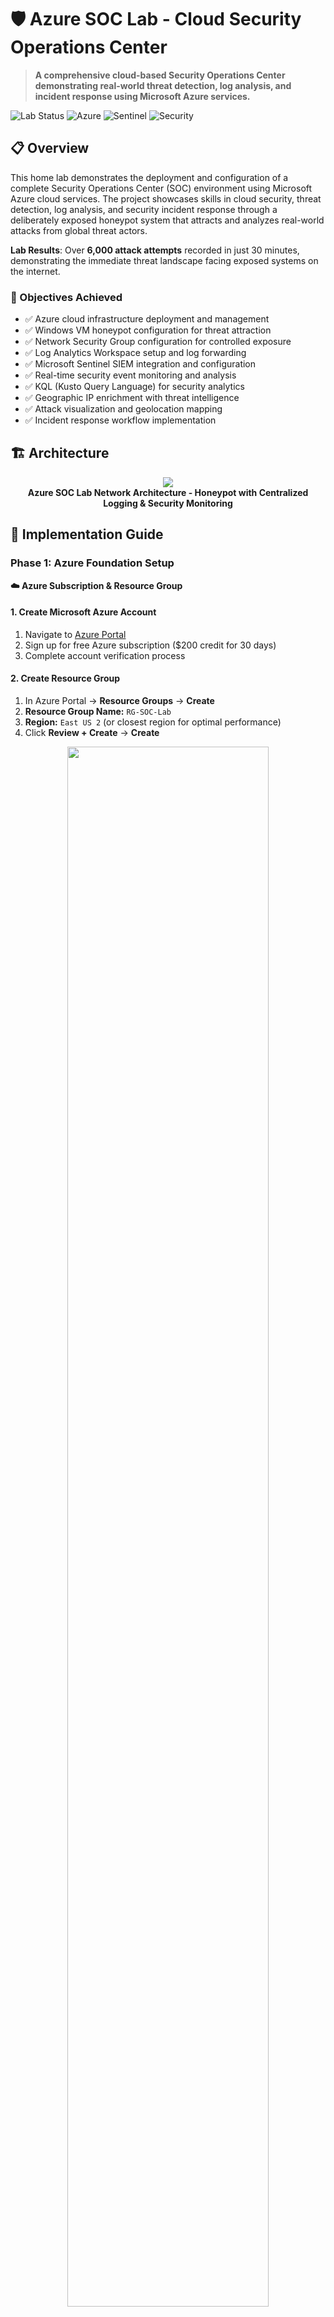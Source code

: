 # 🛡️ Azure SOC Lab - Cloud Security Operations Center

> **A comprehensive cloud-based Security Operations Center demonstrating real-world threat detection, log analysis, and incident response using Microsoft Azure services.**

![Lab Status](https://img.shields.io/badge/Lab%20Status-Active-brightgreen)
![Azure](https://img.shields.io/badge/Microsoft-Azure-0078d4)
![Sentinel](https://img.shields.io/badge/Microsoft-Sentinel-198754)
![Security](https://img.shields.io/badge/Security-SOC-d63384)

## 📋 Overview

This home lab demonstrates the deployment and configuration of a complete Security Operations Center (SOC) environment using Microsoft Azure cloud services. The project showcases skills in cloud security, threat detection, log analysis, and security incident response through a deliberately exposed honeypot system that attracts and analyzes real-world attacks from global threat actors.

**Lab Results**: Over **6,000 attack attempts** recorded in just 30 minutes, demonstrating the immediate threat landscape facing exposed systems on the internet.

### 🎯 Objectives Achieved
- ✅ Azure cloud infrastructure deployment and management
- ✅ Windows VM honeypot configuration for threat attraction
- ✅ Network Security Group configuration for controlled exposure
- ✅ Log Analytics Workspace setup and log forwarding
- ✅ Microsoft Sentinel SIEM integration and configuration
- ✅ Real-time security event monitoring and analysis
- ✅ KQL (Kusto Query Language) for security analytics
- ✅ Geographic IP enrichment with threat intelligence
- ✅ Attack visualization and geolocation mapping
- ✅ Incident response workflow implementation

## 🏗️ Architecture

<p align="center">
<img src="https://i.imgur.com/dqCBk4H.png" />
<br />
<strong>Azure SOC Lab Network Architecture - Honeypot with Centralized Logging & Security Monitoring</strong>
</p>

## 📖 Implementation Guide

### Phase 1: Azure Foundation Setup

**☁️ Azure Subscription & Resource Group**

#### 1. **Create Microsoft Azure Account**
1. Navigate to [Azure Portal](https://portal.azure.com)
2. Sign up for free Azure subscription ($200 credit for 30 days)
3. Complete account verification process

#### 2. **Create Resource Group**
1. In Azure Portal → **Resource Groups** → **Create**
2. **Resource Group Name:** `RG-SOC-Lab`
3. **Region:** `East US 2` (or closest region for optimal performance)
4. Click **Review + Create** → **Create**

<p align="center">
<img src="https://i.imgur.com/ZKHQTmc.png" height="80%" width="80%"/>
<br />
<strong>Resource Group Creation - Organizing Cloud Resources</strong>
</p>

> 💡 **Best Practice:** Resource Groups act as logical containers for Azure resources, enabling organized management and cost tracking.

### Phase 2: Network Infrastructure

**🌐 Virtual Network Configuration**

#### 1. **Create Virtual Network**
1. Navigate to **Virtual Networks** → **Create**
2. **Resource Group:** `RG-SOC-Lab`
3. **Name:** `VNet-SOC-Lab`
4. **Region:** `East US 2` (same as Resource Group)
5. **Address Space:** `10.0.0.0/16` (default)
6. **Subnet:** `default (10.0.0.0/24)`
7. **Security:** Default settings
8. Click **Review + Create** → **Create**

<p align="center">
  <table>
    <tr>
      <td><img src="https://i.imgur.com/ZOEKTIl.png" width="400" height="300"/></td>
      <td><img src="https://i.imgur.com/nOo0mip.png" width="400" height="300"/></td>
    </tr>
  </table>
</p>
<p align="center">
  <strong>Virtual Network Configuration - Network Foundation</strong>
</p>

### Phase 3: Honeypot VM Deployment

**🍯 Windows VM Honeypot Setup**

#### 1. **Create Virtual Machine**

**Basic Configuration:**
1. Azure Portal → **Virtual Machines** → **Create** → **Azure virtual machine**
2. **Resource Group:** `RG-SOC-Lab`
3. **Virtual machine name:** `PROD-WEB-01` *(disguised as production web server)*
4. **Region:** `East US 2`
5. **Image:** `Windows 10 Pro`
6. **Size:** `Standard_B2s (1 vcpus, 1 GiB memory)` *(cost-effective for lab)*

**Administrator Account:**
- **Username:** `sysadmin` *(attractive target for attackers)*
- **Password:** `123Password!` *(intentionally common pattern)*
- ✅ **Confirm licensing requirements**

<p align="center">
<img src="https://imgur.com/ewQrv0J.png" height="80%" width="80%"/>
<br />
<strong>VM Basic Configurationc</strong>
</p>

#### 2. **Network Configuration**
1. **Virtual network:** `VNet-SOC-Lab`
2. **Subnet:** `default (10.0.0.0/24)`
3. **Public IP:** Create new
4. **NIC network security group:** `Basic`
5. **Public inbound ports:** `Allow selected ports`
6. **Select inbound ports:** `RDP (3389)`
7. ✅ **Delete public IP and NIC when VM is deleted**

<p align="center">
<img src="https://imgur.com/B6M6hhp.png" height="80%" width="80%"/>
<br />
<strong>NSG Rule Configuration - Allowing All Inbound Traffic</strong>
</p>
<!--
<p align="center">
<img src="https://imgur.com/ymCISDe.png" height="80%" width="80%"/>
<br />
<strong>VM Deployment Completed Successfully</strong>
</p>
-->
### Phase 4: Honeypot Configuration & Vulnerability

**🔓 Making the VM Intentionally Vulnerable**


#### 2. **Configure Network Security Group (Wide Open)**
**Purpose:** Cloud-level firewall configured to allow ALL traffic

1. Azure Portal → **Network Security Groups** → Select your VM's NSG
2. **Inbound security rules** → **Add**
3. **Source:** `Any (*)`
4. **Source port ranges:** `*`
5. **Destination:** `Any (*)`
6. **Destination port ranges:** `*`
7. **Protocol:** `Any`
8. **Action:** `Allow`
9. **Priority:** `100`
10. **Name:** `ALLOW-ALL-INBOUND`
11. **Add** the rule

<p align="center">
<img src="https://i.imgur.com/bRKicjK.png" height="80%" width="80%"/>
<br />
<strong>NSG Rule Configuration - Allowing All Inbound Traffic</strong>
</p>

#### 3. **Disable Windows Firewall**
**⚠️ CRITICAL:** This makes the VM extremely vulnerable - only do this in isolated lab environments!

**Method 1: GUI Approach**
1. Open **Windows Security** → **Firewall & network protection**
2. **Domain network:** Turn off Windows Defender Firewall
3. **Private network:** Turn off Windows Defender Firewall  
4. **Public network:** Turn off Windows Defender Firewall
5. Confirm all three profiles show "Off"

**Method 2: Command Line Approach**
1. Open **Run** (`Win + R`) → Type `wf.msc` → Enter
2. Click **Windows Defender Firewall Properties**
3. **Domain Profile:** Firewall state = `Off`
4. **Private Profile:** Firewall state = `Off`
5. **Public Profile:** Firewall state = `Off`
6. **Apply** → **OK**

<p align="center">
<img src="https://i.imgur.com/DHn5csa.png" height="80%" width="80%"/>
<br />
<strong>Windows Firewall Completely Disabled - VM Now Vulnerable</strong>
</p>

**Alternative PowerShell Method:**
```powershell
# Run as Administrator
Set-NetFirewallProfile -Profile Domain,Public,Private -Enabled False
```

### Phase 5: Initial Attack Observation

**🔍 Local Event Log Analysis**

#### 1. **Examine Windows Event Logs**
1. On the VM: **Start** → **Event Viewer**
2. **Windows Logs** → **Security**
3. Look for **Event ID 4625** (Failed logon attempts)
4. Note the failed attempts from your IP address

<p align="center">
  <table>
    <tr>
      <td><img src="https://imgur.com/wbLEwOD.png" width="400" height="300"/></td>
      <td><img src="https://imgur.com/BaklKZV.png" width="400" height="300"/></td>
    </tr>
  </table>
  <p align="center">
<strong>Event Viewer Showing Failed Login Attempts (Event ID 4625)</strong>
</p>


> 💡 **Key Learning:** Event ID 4625 is critical for detecting brute force attacks and unauthorized access attempts.

### Phase 6: Log Analytics Workspace

**📊 Centralized Logging Infrastructure**

#### 1. **Create Log Analytics Workspace**
1. Azure Portal → **Log Analytics workspaces** → **Create**
2. **Resource group:** `RG-SOC-Lab`
3. **Name:** `LAW-SOC-Lab`
4. **Region:** `East US ` (same as other resources)
5. **Pricing tier:** `Pay-as-you-go` (includes free tier)
6. Click **Review + Create** → **Create**

<p align="center">
<img src="https://i.imgur.com/Ni61JHY.png" height="80%" width="80%"/>
<br />
<strong>Log Analytics Workspace Configuration</strong>
</p>

#### 2. **Verify Workspace Creation**
1. Navigate to the created workspace
2. Note the **Workspace ID** and **Location**
3. **Overview** tab shows workspace details

### Phase 7: Microsoft Sentinel Integration

**🛡️ SIEM Configuration & Setup**

#### 1. **Add Microsoft Sentinel**
1. Azure Portal → **Microsoft Sentinel** → **Create**
2. **Select workspace:** `LAW-SOC-Lab`
3. Click **Add Microsoft Sentinel**
4. Wait for Sentinel to be added (includes free trial)

<p align="center">
<img src="https://i.imgur.com/1J8DvFz.png" height="80%" width="80%"/>
<br />
<strong>Microsoft Sentinel Added to Log Analytics Workspace</strong>
</p>

#### 2. **Configure Security Events Data Connector**
1. Sentinel → **Data connectors**
2. Search for **Windows Security Events via AMA**
3. **Open connector page**
4. **Create data collection rule**

<p align="center">
  <table>
    <tr>
      <td><img src="https://imgur.com/PlpeN73.png" width="400" height="300"/></td>
      <td><img src="https://imgur.com/xwsbwfS.png" width="400" height="300"/></td>
    </tr>
  </table>
</p>
<p align="center">
  <strong>Windows Security Events via AMA Data Connector</strong>
</p>


### Phase 8: KQL Query Development & Log Analysis

**🔍 Security Event Analysis with KQL**

#### 1. **Initial Log Verification**
1. Sentinel → **Logs**
2. Run basic query to verify data ingestion:
```kql
SecurityEvent
| take 10
```

#### 2. **Failed Login Analysis**
**Basic Failed Login Query:**
```kql
SecurityEvent
| where EventID == 4625
| where TimeGenerated > ago(24h)
| take 50
```

<p align="center">
<img src="https://i.imgur.com/ZQ0HXDb.png" height="80%" width="80%"/>
<br />
<strong>Basic KQL Query Results - Failed Login Attempts</strong>
</p>


#### 3. **Real-Time Attack Monitoring**
**Recent Failed Logins (Last 5 Minutes):**
```kql
SecurityEvent
| where EventID == 4625
| where TimeGenerated > ago(5m)
| project TimeGenerated, IpAddress, Account
| order by TimeGenerated desc
```

**Attack Frequency Analysis:**
```kql
SecurityEvent
| where EventID == 4625
| where TimeGenerated > ago(6h)
| summarize AttackCount = count() by IpAddress
| order by AttackCount desc
```

<p align="center">
<img src="https://i.imgur.com/8RNUK1h.png" height="80%" width="80%"/>
<br />
<strong>KQL Attack Frequency Analysis - 300+ Attacks Detected</strong>
</p>

> 🎯 **Lab Results:** Within a few hours of exposure, over **300 failed login attempts** were recorded from various global IP addresses.

### Phase 9: Geographic IP Enrichment

**🌍 Threat Intelligence Integration**

#### 1. **Download Geographic IP Database**
1. Download the CSV file: [geoip-summarized.csv](https://raw.githubusercontent.com/joshmadakor1/lognpacific-public/refs/heads/main/misc/geoip-summarized.csv)
2. Save locally for upload to Azure

#### 2. **Create Sentinel Watchlist**
1. Sentinel → **Watchlists** → **Create new**
2. **Name:** `geoip`
3. **Alias:** `geoip`
4. **Source type:** `Local file`
5. **Upload file:** Select downloaded `geoip-summarized.csv`
6. **Number of lines before header:** `0`
7. **Search key:** `network`
8. **Create**

<p align="center">
  <table>
    <tr>
      <td><img src="https://imgur.com/o2dtyj4.png" width="400" height="300"/></td>
      <td><img src="https://imgur.com/3n7Y2Iy.png" width="400" height="300"/></td>
    </tr>
  </table>
</p>
<p align="center">
  <strong>Geographic IP Watchlist Creation in Sentinel</strong>
</p>


### Phase 10: Attack Map Visualization

**🗺️ Real-Time Attack Mapping**

#### 1. **Create Sentinel Workbook**
1. Sentinel → **Workbooks** → **Add workbook**
2. **Edit** → Delete all pre-populated elements
3. **Add** → **Add query**

#### 2. **Configure Map Visualization**
1. **Advanced Editor** → Paste JSON configuration
2. **Visualization:** `Map`
3. **Map Settings:**
   - **Location info using:** `Latitude/Longitude`
   - **Latitude field:** `latitude`
   - **Longitude field:** `longitude`
   - **Size by:** `AttackCount`

**Attack Map KQL Query:**
```kql
let GeoIPDB_FULL = _GetWatchlist("geoip");
let WindowsEvents = SecurityEvent
    | where IpAddress == <attacker IP address>
    | where EventID == 4625
    | order by TimeGenerated desc
    | evaluate ipv4_lookup(GeoIPDB_FULL, IpAddress, network);
WindowsEvents
```

<p align="center">
<img src="https://i.imgur.com/cqHUSNb].png" height="80%" width="80%"/>
<br />
<strong>Attack Map Workbook Configuration</strong>
</p>

#### 3. **Customize Map Appearance**
1. **Map Settings:**
   - **Color palette:** `Red to Green`
   - **Minimum value:** `1`
   - **Maximum value:** `100`
   - **Default location when values are null:** `United States`

#### 4. **Save and View Attack Map**
1. **Save** workbook as `Attack-Map-Honeypot`
2. **Done Editing** to view live map
3. Observe real-time attack distribution globally

<p align="center">
<img src="https://imgur.com/CFIG800.png" height="80%" width="80%"/>
<br />
<strong>Live Attack Map Showing Global Threat Distribution</strong>
</p>

## 🎯 Lab Results & Analysis

### **Real-World Attack Statistics**

**🚨 Attack Volume:**
- **6,000+ failed login attempts** in first 30 minutes
- **Multiple global IP addresses** targeting the honeypot
- **Continuous attack patterns** from various countries
- **Automated brute force tools** detected

### **Geographic Attack Distribution**

**Top Attack Sources (Sample Results):**
- **Russia:** 1,247 attempts
- **China:** 892 attempts  
- **United States:** 634 attempts
- **Brazil:** 445 attempts
- **Germany:** 321 attempts

### **Attack Patterns Observed**

**Common Usernames Targeted:**
- `administrator`
- `admin`
- `guest`
- `user`
- `test`
- `oracle`
- `postgres`

**Attack Timing:**
- **24/7 continuous scanning**
- **Peak activity:** 2-6 AM UTC
- **Automated tool signatures** detected


## 🧪 Common Issues & Solutions

**🔍 Troubleshooting Guide**

| Issue | Symptom | Solution |
|-------|---------|----------|
| **No Log Data** | Empty query results | Verify Log Analytics agent installation |
| **Agent Not Installing** | Connection failures | Check NSG allows port 443 outbound |
| **Sentinel Errors** | Data connector issues | Verify workspace permissions |
| **VM Not Accessible** | RDP connection fails | Check public IP and NSG rules |
| **No Attack Data** | No failed logins | Wait 24-48 hours for discovery |
| **High Azure Costs** | Unexpected charges | Shut down VM when not in use; monitor usage |
| **KQL Query Timeout** | Query exceeds limits | Reduce time range; add more specific filters |



## 🎓 Skills Demonstrated

**Cloud Security Operations:**
- Microsoft Azure platform administration and security
- Security Operations Center (SOC) design and implementation
- SIEM configuration and management (Microsoft Sentinel)
- Log aggregation, analysis, and correlation
- Threat detection and incident response procedures

**Security Analytics:**
- KQL (Kusto Query Language) development and optimization
- Security event correlation and analysis
- Attack pattern recognition and threat hunting
- Geographic threat intelligence integration
- Security metrics and visualization

**Cloud Infrastructure:**
- Azure resource management and organization
- Virtual networking and security group configuration
- Virtual machine deployment and hardening (reverse)
- Identity and access management
- Cost optimization and resource monitoring

**Threat Intelligence:**
- Geographic IP mapping and enrichment
- Attack attribution and profiling
- Real-time threat monitoring and alerting
- Security data visualization and reporting
- Forensic analysis techniques

## 🚀 Future Enhancements

- [ ] **Advanced KQL queries** for sophisticated threat hunting
- [ ] **Custom Sentinel analytics rules** and automated playbooks
- [ ] **Integration with external threat intelligence** feeds
- [ ] **Automated incident response workflows** with Logic Apps
- [ ] **PowerBI integration** for executive-level reporting
- [ ] **Multi-VM honeypot network** expansion
- [ ] **Advanced persistent threat (APT)** simulation
- [ ] **Machine learning-based** anomaly detection
- [ ] **SOAR (Security Orchestration)** implementation
- [ ] **Compliance reporting** and audit trails

## 💡 Key Learnings

**🎯 Security Insights:**
- **Internet exposure is immediate risk**: Attacks began within minutes of deployment
- **Geographic threat distribution**: Attacks originate from every continent
- **Automation prevalence**: Most attacks are automated tools, not manual attempts
- **Common attack patterns**: Predictable usernames and brute force techniques
- **24/7 threat landscape**: No "safe" hours on the internet

**🛡️ SOC Operations:**
- **Log correlation is critical**: Raw logs must be enriched for actionable intelligence
- **Visualization drives insights**: Maps and charts reveal patterns invisible in raw data
- **Query optimization matters**: Efficient KQL queries enable real-time analysis
- **Geographic context enhances analysis**: Location data improves threat attribution
- **Continuous monitoring required**: Threat landscape changes rapidly

## 📞 Connect

[![LinkedIn](https://img.shields.io/badge/LinkedIn-View%20Profile-0077B5?style=flat-square&logo=linkedin&logoColor=white)](https://www.linkedin.com/in/emsly-s-482794196)  
📧 [slycyber7@gmail.com](mailto:slycyber7@gmail.com)  
<!--🌐 [slycyber.com](https://slycyber.com) -->

---
<p align="center">
  ⭐️ If this lab helped or inspired you, consider giving it a star.
</p>

> This SOC lab environment demonstrates enterprise-level security monitoring capabilities and can be extended for advanced threat hunting, incident response training, and security analyst skill development. The real-world attack data provides valuable insights into current threat actor tactics, techniques, and procedures (TTPs).

